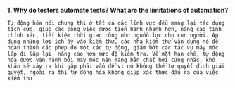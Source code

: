**1. Why do testers automate tests? What are the limitations of
automation?**
    
    Tự động hóa nói chung thì ở tất cả các lĩnh vực đều mang lại tác dụng tích cực, giúp các công việc được tiến hành nhanh hơn, nâng cao tính chính xác, tiết kiệm thời gian cũng như nguồn lực cho con người. Áp dụng những lợi ích ấy vào kiểm thử, các nhà kiểm thử vận dụng nó để hoàn thành các phép đo một các tự động, giảm bớt các tác vụ máy móc lăp đi lặp lại, nâng cao hơn mức độ kiểm tra. Về mặt hạn chế, tự động hóa được vận hành bởi máy móc nên mang bản chất hơi cứng nhắc, khó khăn sẽ xảy ra khi gặp phải vấn đề vì nó không thể tự quyết định giải quyết, ngoài ra thì tự động hóa không giúp xác thực đầu ra của việc kiểm thử.